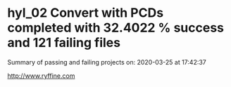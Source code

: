 # hyl_02 Convert with PCDs completed with 32.4022 % success and 121 failing files

Summary of passing and failing projects on: 2020-03-25 at 17:42:37

http://www.ryffine.com
